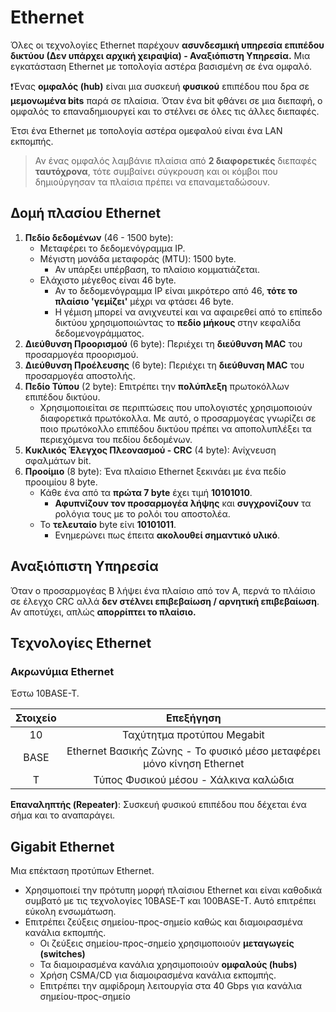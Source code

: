 # Ethernet

Όλες οι τεχνολογίες Ethernet παρέχουν **ασυνδεσμική υπηρεσία επιπέδου δικτύου (Δεν υπάρχει αρχική χειραψία) - Αναξιόπιστη Υπηρεσία.**
Μια εγκατάσταση Ethernet με τοπολογία αστέρα βασισμένη σε ένα ομφαλό.

❗Ένας **ομφαλός (hub)** είναι μια συσκευή **φυσικού** επιπέδου που δρα σε **μεμονωμένα bits**
 παρά σε πλαίσια. Όταν ένα bit φθάνει σε μια διεπαφή, ο ομφαλός το επαναδημιουργεί
 και το στέλνει σε όλες τις άλλες διεπαφές.

Έτσι ένα Ethernet με τοπολογία αστέρα ομεφαλού είναι ένα LAN εκπομπής.

> Αν ένας ομφαλός λαμβάνιε πλαίσια από **2 διαφορετικές** διεπαφές **ταυτόχρονα**,
> τότε συμβαίνει σύγκρουση και οι κόμβοι που δημιούργησαν τα πλαίσια πρέπει να επαναμεταδώσουν.

## Δομή πλασίου Ethernet

1. **Πεδίο δεδομένων** (46 - 1500 byte): 
   - Μεταφέρει το δεδομενόγραμμα IP.
   - Μέγιστη μονάδα μεταφοράς (MTU): 1500 byte.
     - Αν υπάρξει υπέρβαση, το πλαίσιο κομματιάζεται.
   - Ελάχιστο μέγεθος είναι 46 byte.
     - Αν το δεδομενόγραμμα IP είναι μικρότερο από 46, **τότε το πλαίσιο 'γεμίζει'** μέχρι να φτάσει 46 byte. 
     - Η γέμιση μπορεί να ανιχνευτεί και να αφαιρεθεί από το επίπεδο δικτύου χρησιμοποιώντας το **πεδίο μήκους** στην κεφαλίδα δεδομενογράμματος.  
2. **Διεύθυνση Προορισμού** (6 byte): Περιέχει τη **διεύθυνση MAC** του προσαρμογέα προορισμού.
3. **Διεύθυνση Προέλευσης** (6 byte): Περιέχει τη **διεύθυνση MAC** του προσαρμογέα αποστολής.
4. **Πεδίο Τύπου** (2 byte): Επιτρέπει την **πολύπλεξη** πρωτοκόλλων επιπέδου δικτύου.
   - Χρησιμοποιείται σε περιπτώσεις που υπολογιστές χρησιμοποιούν διαφορετικά πρωτόκολλα. Με αυτό, ο προσαρμογέας γνωρίζει σε ποιο πρωτόκολλο επιπέδου δικτύου πρέπει να αποπολυπλέξει τα περιεχόμενα του πεδίου δεδομένων. 
5. **Κυκλικός Έλεγχος Πλεονασμού - CRC** (4 byte): Ανίχνευση σφαλμάτων bit.
6. **Προοίμιο** (8 byte): Ένα πλαίσιο Ethernet ξεκινάει με ένα πεδίο προοιμίου 8 byte.
   - Κάθε ένα από τα **πρώτα 7 byte** έχει τιμή **10101010**.
     - **Αφυπνίζουν τον προσαρμογέα λήψης** και **συγχρονίζουν** τα ρολόγια τους με το ρολόι του αποστολέα.
   - Το **τελευταίο** byte είνι **10101011**.
     - Ενημερώνει πως έπειτα **ακολουθεί σημαντικό υλικό**.

## Αναξιόπιστη Υπηρεσία

Όταν ο προσαρμογέας Β λήψει ένα πλαίσιο από τον Α, περνά το πλάίσιο σε έλεγχο CRC αλλά **δεν στέλνει επιβεβαίωση / αρνητική επιβεβαίωση**. Αν αποτύχει, απλώς **απορρίπτει το πλαίσιο.**

## Τεχνολογίες Ethernet

### Ακρωνύμια Ethernet

Έστω 10BASE-T.

| Στοιχείο |                                Επεξήγηση                                |
| :------: | :---------------------------------------------------------------------: |
|    10    |                       Ταχύτητμα προτύπου Megabit                        |
|   BASE   | Ethernet  Βασικής Ζώνης - Το φυσικό μέσο μεταφέρει μόνο κίνηση Ethernet |
|    T     |                  Τύπος Φυσικού μέσου - Χάλκινα καλώδια                  |


**Επαναληπτής (Repeater)**: Συσκευή φυσικού επιπέδου που δέχεται ένα σήμα και το αναπαράγει.  

## Gigabit Ethernet

Μια επέκταση προτύπων Ethernet. 

- Χρησιμοποιεί την πρότυπη μορφή πλαίσιου Ethernet και είναι καθοδικά συμβατό με τις τεχνολογίες 10BASE-T και 100BASE-T. Αυτό επιτρέπει εύκολη ενσωμάτωση.
- Επιτρέπει ζεύξεις σημείου-προς-σημείο καθώς και διαμοιρασμένα κανάλια εκπομπής. 
  - Οι ζεύξεις σημείου-προς-σημείο χρησιμοποιούν **μεταγωγείς (switches)**
  - Τα διαμοιρασμένα κανάλια χρησιμοποιούν **ομφαλούς (hubs)**
  - Χρήση CSMA/CD για διαμοιρασμένα κανάλια εκπομπής.
  - Επιτρέπει την αμφίδρομη λειτουργία στα 40 Gbps για κανάλια σημείου-προς-σημείο